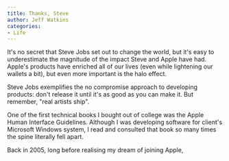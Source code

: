 ```yaml
---
title: Thanks, Steve
author: Jeff Watkins
categories:
- Life
---
```


It's no secret that Steve Jobs set out to change the world, but it's easy to underestimate the magnitude of the impact Steve and Apple have had. Apple's products have enriched all of our lives (even while lightening our wallets a bit), but even more important is the halo effect.

Steve Jobs exemplifies the no compromise approach to developing products: don't release it until it's as good as you can make it. But remember, "real artists ship".

One of the first technical books I bought out of college was the Apple Human Interface Guidelines. Although I was developing software for client's Microsoft Windows system, I read and consulted that book so many times the spine literally fell apart. 

Back in 2005, long before realising my dream of joining Apple, 